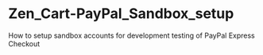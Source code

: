 # Zen_Cart-PayPal_Sandbox_setup
How to setup sandbox accounts for development testing of PayPal Express Checkout
